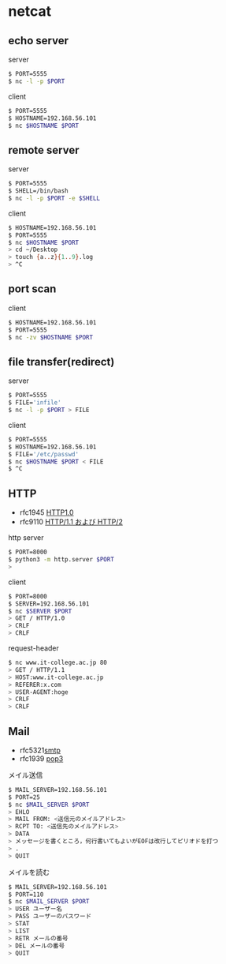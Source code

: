 # netcat

## echo server

server

```sh
$ PORT=5555
$ nc -l -p $PORT
```

client

```sh
$ PORT=5555
$ HOSTNAME=192.168.56.101
$ nc $HOSTNAME $PORT
```

## remote server

server

```sh
$ PORT=5555
$ SHELL=/bin/bash
$ nc -l -p $PORT -e $SHELL
```

client

```sh
$ HOSTNAME=192.168.56.101
$ PORT=5555
$ nc $HOSTNAME $PORT
> cd ~/Desktop
> touch {a..z}{1..9}.log
> ^C
```

## port scan

client

```sh
$ HOSTNAME=192.168.56.101
$ PORT=5555
$ nc -zv $HOSTNAME $PORT
```

## file transfer(redirect)

server

```sh
$ PORT=5555
$ FILE='infile'
$ nc -l -p $PORT > FILE
```

client

```sh
$ PORT=5555
$ HOSTNAME=192.168.56.101
$ FILE='/etc/passwd'
$ nc $HOSTNAME $PORT < FILE
$ ^C
```

## HTTP

- rfc1945 [HTTP1.0](https://datatracker.ietf.org/doc/html/rfc1945#section-10.8)
- rfc9110 [HTTP/1.1 および HTTP/2](https://tex2e.github.io/rfc-translater/html/rfc9110.html)

http server

```sh
$ PORT=8000
$ python3 -m http.server $PORT
>
```

client

```sh
$ PORT=8000
$ SERVER=192.168.56.101
$ nc $SERVER $PORT
> GET / HTTP/1.0
> CRLF
> CRLF
```

request-header

```sh
$ nc www.it-college.ac.jp 80
> GET / HTTP/1.1
> HOST:www.it-college.ac.jp
> REFERER:x.com
> USER-AGENT:hoge
> CRLF
> CRLF
```

## Mail

- rfc5321[smtp](https://datatracker.ietf.org/doc/html/rfc5321)
- rfc1939 [pop3](http://srgia.com/docs/rfc1939j.html)

メイル送信

```sh
$ MAIL_SERVER=192.168.56.101
$ PORT=25
$ nc $MAIL_SERVER $PORT
> EHLO
> MAIL FROM: <送信元のメイルアドレス>
> RCPT TO: <送信先のメイルアドレス>
> DATA
> メッセージを書くところ，何行書いてもよいがEOFは改行してピリオドを打つ
> .
> QUIT
```

メイルを読む

```sh
$ MAIL_SERVER=192.168.56.101
$ PORT=110
$ nc $MAIL_SERVER $PORT
> USER ユーザー名
> PASS ユーザーのパスワード
> STAT
> LIST
> RETR メールの番号
> DEL メールの番号
> QUIT
```
